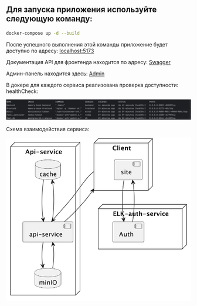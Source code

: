 ## Для запуска приложения используйте следующую команду:

```bash
docker-compose up -d --build
```

После успешного выполнения этой команды приложение будет доступно по адресу: [localhost:5173](http://127.0.0.1:5173/)

Документация API для фронтенда находится по адресу: [Swagger](http://127.0.0.1:8083/swagger/)

Админ-панель находится здесь: [Admin](http://127.0.0.1:5173/admin/dashboard/)

В докере для каждого сервиса реализована проверка доступности: healthCheck:

![HealthCheck](./docs/health.png)

Схема взаимодействия сервиса:

![schema](./docs/schema.png)
